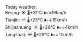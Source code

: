Today weather:  
Beijing: ☀️   🌡️+31°C 🌬️↘19km/h  
Tianjin: ⛅️  🌡️+25°C 🌬️↓15km/h  
Shijiazhuang: ☀️   🌡️+26°C 🌬️↓4km/h  
Tangshan: ☀️   🌡️+26°C 🌬️↓11km/h  
